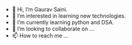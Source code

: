 - 👋 Hi, I’m Gaurav Saini.
- 👀 I’m interested in learning new technologies.
- 🌱 I’m currently learning python and DSA.
- 💞️ I’m looking to collaborate on ...
- 📫 How to reach me ...

<!---
gsainig/gsainig is a ✨ special ✨ repository because its `README.md` (this file) appears on your GitHub profile.
You can click the Preview link to take a look at your changes.
--->

